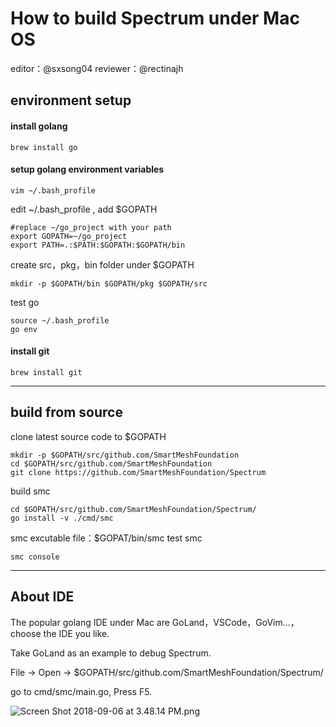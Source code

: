 How to build Spectrum under Mac OS
==================================

editor：@sxsong04  reviewer：@rectinajh

## environment setup
#### install golang
  ```
  brew install go
  ```
#### setup golang environment variables
  ```
  vim ~/.bash_profile
  ```
   edit ~/.bash_profile , add $GOPATH
  ```
  #replace ~/go_project with your path
  export GOPATH=~/go_project   
  export PATH=.:$PATH:$GOPATH:$GOPATH/bin
  ```
create src，pkg，bin folder under $GOPATH
  ```
mkdir -p $GOPATH/bin $GOPATH/pkg $GOPATH/src
  ```
test go
  ```
  source ~/.bash_profile
  go env
  ```
#### install git
  ```
  brew install git
  ```
---
## build from source
clone latest source code to $GOPATH
  ```
mkdir -p $GOPATH/src/github.com/SmartMeshFoundation
cd $GOPATH/src/github.com/SmartMeshFoundation
git clone https://github.com/SmartMeshFoundation/Spectrum
  ```
build smc
  ```
  cd $GOPATH/src/github.com/SmartMeshFoundation/Spectrum/
  go install -v ./cmd/smc
  ```
smc excutable file：$GOPAT/bin/smc
test smc
  ```
  smc console
  ```
---
## About IDE
The popular golang IDE under Mac are GoLand，VSCode，GoVim...，choose the IDE you like.

Take GoLand as an example to debug Spectrum.

File -> Open -> $GOPATH/src/github.com/SmartMeshFoundation/Spectrum/

go to cmd/smc/main.go, Press F5.

![Screen Shot 2018-09-06 at 3.48.14 PM.png](https://upload-images.jianshu.io/upload_images/13870844-025f9bb19996a07d.png?imageMogr2/auto-orient/strip%7CimageView2/2/w/1240)
